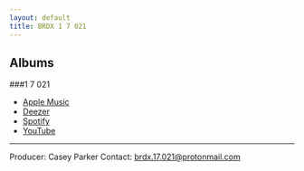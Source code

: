 ```yaml
---
layout: default
title: BRDX 1 7 021
---
```


## Albums

###1 7 021
- [Apple Music](https://music.apple.com/us/album/1-7-021-ep/1550033924?uo=4)
- [Deezer](https://www.deezer.com/album/202366982?utm_source=deezer&utm_content=album-202366982&utm_term=0_1611472309&utm_medium=web)
- [Spotify](https://play.spotify.com/album/2f0zqOmg8yORjLGxGRpwKF)
- [YouTube](https://www.youtube.com/results?search_query=%22BRDX+1+7+021%22)

---
Producer: Casey Parker
Contact:  brdx.17.021@protonmail.com
